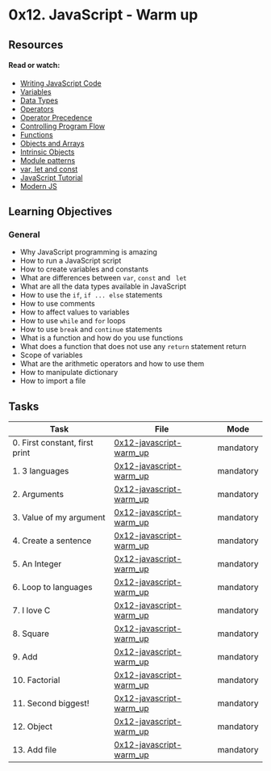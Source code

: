# 0x12. JavaScript - Warm up

## Resources

#### Read or watch:

* [Writing JavaScript Code](https://intranet.alxswe.com/rltoken/3HLjEesLsmyWfRUWnxgUGg)
* [Variables](https://intranet.alxswe.com/rltoken/zgOWmcpVLZFEmFlmuwayyg)
* [Data Types](https://intranet.alxswe.com/rltoken/VPd6JWaLrwOBzjAeXNAEqg)
* [Operators](https://intranet.alxswe.com/rltoken/3HLjEesLsmyWfRUWnxgUGg)
* [Operator Precedence](https://intranet.alxswe.com/rltoken/PHtcJJk30gBNmlFQ9R4RVg)
* [Controlling Program Flow](https://intranet.alxswe.com/rltoken/tsreKcNh_KmTmLPHsfvJRw)
* [Functions](https://intranet.alxswe.com/rltoken/e3EfHIxICdIncGBwwIDbXQ)
* [Objects and Arrays](https://intranet.alxswe.com/rltoken/jg7IbvJpV2oLIKgqOAQH1g)
* [Intrinsic Objects](https://intranet.alxswe.com/rltoken/jg7IbvJpV2oLIKgqOAQH1g)
* [Module patterns](https://intranet.alxswe.com/rltoken/g-MgvO09Ur02RhM63gVyXw)
* [var, let and const](https://intranet.alxswe.com/rltoken/gJi61GeJTRX0g-M0Rx-0Iw)
* [JavaScript Tutorial](https://intranet.alxswe.com/rltoken/Y8hkOcy5jO22lQGyF6_NiA)
* [Modern JS](https://intranet.alxswe.com/rltoken/NZawtiBjWUpiojnrtVywNw)

## Learning Objectives

### General

* Why JavaScript programming is amazing
* How to run a JavaScript script
* How to create variables and constants
* What are differences between <code>var</code>, <code>const</code> and <code>
  let</code>
* What are all the data types available in JavaScript
* How to use the <code>if</code>, <code>if ... else</code> statements
* How to use comments
* How to affect values to variables
* How to use <code>while</code> and <code>for</code> loops
* How to use <code>break</code> and <code>continue</code> statements
* What is a function and how do you use functions
* What does a function that does not use any <code>return</code> statement
  return
* Scope of variables
* What are the arithmetic operators and how to use them
* How to manipulate dictionary
* How to import a file

## Tasks

| Task                           | File                                                 | Mode      |
|--------------------------------|------------------------------------------------------|-----------|
| 0. First constant, first print | [0x12-javascript-warm_up](./0x12-javascript-warm_up) | mandatory |
| 1. 3 languages                 | [0x12-javascript-warm_up](./0x12-javascript-warm_up) | mandatory |
| 2. Arguments                   | [0x12-javascript-warm_up](./0x12-javascript-warm_up) | mandatory |
| 3. Value of my argument        | [0x12-javascript-warm_up](./0x12-javascript-warm_up) | mandatory |
| 4. Create a sentence           | [0x12-javascript-warm_up](./0x12-javascript-warm_up) | mandatory |
| 5. An Integer                  | [0x12-javascript-warm_up](./0x12-javascript-warm_up) | mandatory |
| 6. Loop to languages           | [0x12-javascript-warm_up](./0x12-javascript-warm_up) | mandatory |
| 7. I love C                    | [0x12-javascript-warm_up](./0x12-javascript-warm_up) | mandatory |
| 8. Square                      | [0x12-javascript-warm_up](./0x12-javascript-warm_up) | mandatory |
| 9. Add                         | [0x12-javascript-warm_up](./0x12-javascript-warm_up) | mandatory |
| 10. Factorial                  | [0x12-javascript-warm_up](./0x12-javascript-warm_up) | mandatory |
| 11. Second biggest!            | [0x12-javascript-warm_up](./0x12-javascript-warm_up) | mandatory |
| 12. Object                     | [0x12-javascript-warm_up](./0x12-javascript-warm_up) | mandatory |
| 13. Add file                   | [0x12-javascript-warm_up](./0x12-javascript-warm_up) | mandatory |
